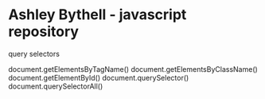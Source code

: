 # Ashley Bythell - javascript repository




query selectors

document.getElementsByTagName()
document.getElementsByClassName()
document.getElementById()
document.querySelector()
document.querySelectorAll()




